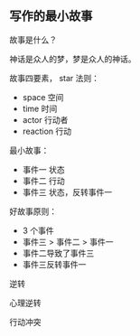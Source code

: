 ## 写作的最小故事

故事是什么？

神话是众人的梦，梦是众人的神话。

故事四要素， star 法则：

- space 空间
- time 时间
- actor 行动者
- reaction 行动

最小故事：

- 事件一 状态
- 事件二 行动
- 事件三 状态，反转事件一

好故事原则：

- 3 个事件
- 事件三 > 事件二 > 事件一
- 事件二导致了事件三
- 事件三反转事件一



逆转

心理逆转

行动冲突
